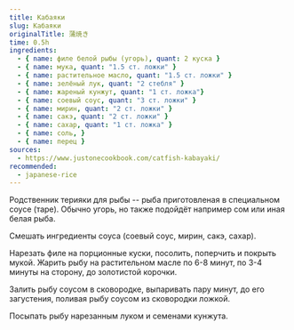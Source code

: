 ```yaml
---
title: Кабаяки
slug: Кабаяки
originalTitle: 蒲焼き
time: 0.5h
ingredients:
  - { name: филе белой рыбы (угорь), quant: 2 куска }
  - { name: мука, quant: "1.5 ст. ложки" }
  - { name: растительное масло, quant: "1.5 ст. ложки" }
  - { name: зелёный лук, quant: "2 стебля" }
  - { name: жареный кунжут, quant: "1 ст. ложка"}
  - { name: соевый соус, quant: "3 ст. ложки" }
  - { name: мирин, quant: "2 ст. ложки" }
  - { name: сакэ, quant: "2 ст. ложки" }
  - { name: сахар, quant: "1 ст. ложка" }
  - { name: соль, }
  - { name: перец }
sources:
  - https://www.justonecookbook.com/catfish-kabayaki/
recommended:
  - japanese-rice
---
```


Родственник терияки для рыбы -- рыба приготовленая в специальном соусе (таре). Обычно угорь, но также
подойдёт например сом или иная белая рыба.

Смешать ингредиенты соуса (соевый соус, мирин, сакэ, сахар).

Нарезать филе на порционные куски, посолить, поперчить и покрыть мукой.
Жарить рыбу на растительном масле по 6-8 минут, по 3-4 минуты на сторону, до золотистой корочки.

Залить рыбу соусом в сковородке, выпаривать пару минут, до его загустения, поливая рыбу соусом из сковородки ложкой.

Посыпать рыбу нарезанным луком и семенами кунжута.